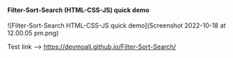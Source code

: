 #### Filter-Sort-Search (HTML-CSS-JS) quick demo
![Filter-Sort-Search HTML-CSS-JS quick demo](Screenshot 2022-10-18 at 12.00.05 pm.png)

Test link --> https://devmoali.github.io/Filter-Sort-Search/
